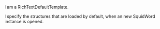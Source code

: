 I am a RichTextDefaultTemplate.

I specify the structures that are loaded by default, when an new SquidWord instance is opened.
